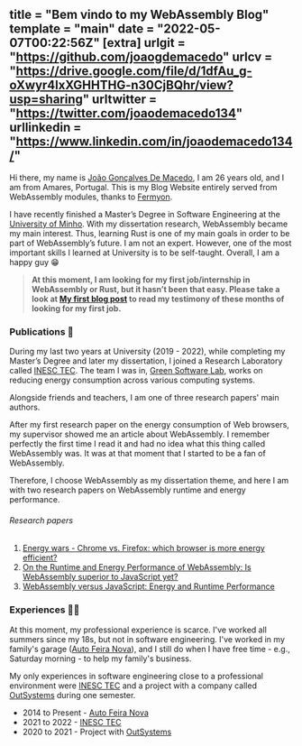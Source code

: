 title = "Bem vindo to my WebAssembly Blog"
template = "main"
date = "2022-05-07T00:22:56Z"
[extra]
urlgit = "https://github.com/joaogdemacedo"
urlcv = "https://drive.google.com/file/d/1dfAu_g-oXwyr4lxXGHHTHG-n30CjBQhr/view?usp=sharing"
urltwitter = "https://twitter.com/joaodemacedo134"
urllinkedin = "https://www.linkedin.com/in/joaodemacedo134/"
---

Hi there, my name is [João Gonçalves De Macedo](https://www.linkedin.com/in/joaodemacedo134/), I am 26 years old, and I am from Amares, Portugal. This is my Blog Website entirely served from WebAssembly modules, thanks to [Fermyon](https://www.fermyon.com/).

I have recently finished a Master’s Degree in Software Engineering at the [University of Minho](https://www.uminho.pt/EN). With my dissertation research, WebAssembly became my main interest. Thus, learning Rust is one of my main goals in order to be part of WebAssembly’s future. I am not an expert. However, one of the most important skills I learned at University is to be self-taught. Overall, I am a happy guy 😁

> **At this moment, I am looking for my first job/internship in WebAssembly or Rust, but it hasn’t been that easy. Please take a look at [My first blog post](/firstpost) to read my testimony of these months of looking for my first job.**

<!-- [![styleguide-logo](https://cdn-icons-png.flaticon.com/256/6051/6051393.png)](https://design.fermyon.dev/)
 -->
### Publications 📖

During my last two years at University (2019 - 2022), while completing my Master’s Degree and later my dissertation, I joined a Research Laboratory called [INESC TEC](https://www.inesctec.pt/en). The team I was in, [Green Software Lab](https://greenlab.di.uminho.pt/), works on reducing energy consumption across various computing systems.

Alongside friends and teachers, I am one of three research papers' main authors.

After my first research paper on the energy consumption of Web browsers, my supervisor showed me an article about WebAssembly. I remember perfectly the first time I read it and had no idea what this thing called WebAssembly was. It was at that moment that I started to be a fan of WebAssembly.

Therefore, I choose WebAssembly as my dissertation theme, and here I am with two research papers on WebAssembly runtime and energy performance.


###### Research papers

1. [Energy wars - Chrome vs. Firefox: which browser is more energy efficient?](https://dl.acm.org/doi/abs/10.1145/3417113.3423000)
2. [On the Runtime and Energy Performance of WebAssembly: Is WebAssembly superior to JavaScript yet?](https://ieeexplore.ieee.org/abstract/document/9680302?casa_token=Lr5eizKsKJgAAAAA:Bd_wx3iJNR0ZJarQOVQ1x1PuIm0T43PYS4SMsnMYR5DFjmNKLjsAmHHr6CuQXjz2P-BgiN5C)
3. [WebAssembly versus JavaScript: Energy and Runtime Performance](https://ieeexplore.ieee.org/abstract/document/9830108?casa_token=M_jQF_B9QXwAAAAA:z3foTA5w4lFOo860_ZPMhL2hjnzQZnHYZtDIyAiOVDTLTNicQMOgfXGQVr2-ZSidV5fxAZY)

### Experiences 🧑‍💼

At this moment, my professional experience is scarce. I've worked all summers since my 18s, but not in software engineering. I've worked in my family's garage ([Auto Feira Nova](https://autofeiranova.negocio.site/)), and I still do when I have free time - e.g., Saturday morning - to help my family's business.

My only experiences in software engineering close to a professional environment were [INESC TEC](https://www.inesctec.pt/en) and a project with a company called [OutSystems](https://www.outsystems.com/) during one semester.

- 2014 to Present - [Auto Feira Nova](https://autofeiranova.negocio.site/)
- 2021 to 2022 - [INESC TEC](https://www.inesctec.pt/en)
- 2020 to 2021 - Project with [OutSystems](https://www.outsystems.com/)


<!-- ### Know me better
 -->